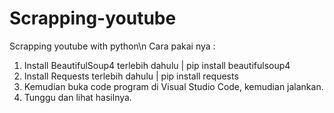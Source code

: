 # Scrapping-youtube
Scrapping youtube with python\n
Cara pakai nya :
1. Install BeautifulSoup4 terlebih dahulu | pip install beautifulsoup4
2. Install Requests terlebih dahulu | pip install requests
3. Kemudian buka code program di Visual Studio Code, kemudian jalankan.
4. Tunggu dan lihat hasilnya.

